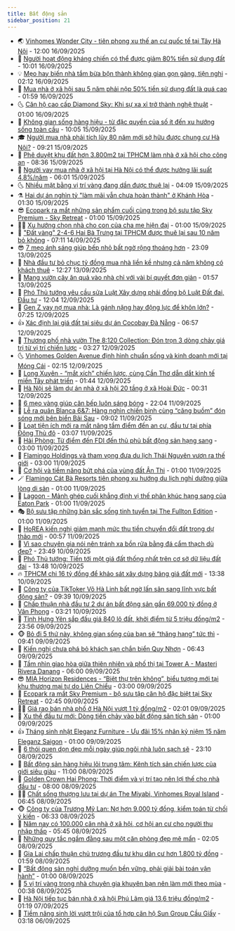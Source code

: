 ```yaml
---
title: Bất động sản
sidebar_position: 21
---
```


<!-- dantri-bat-dong-san:START -->
- 🌏 [Vinhomes Wonder City - tiên phong xu thế an cư quốc tế tại Tây Hà Nội](https://dantri.com.vn/bat-dong-san/vinhomes-wonder-city-tien-phong-xu-the-an-cu-quoc-te-tai-tay-ha-noi-20250916180938775.htm) - 12:00 16/09/2025
- 👹 [Người hoạt động kháng chiến có thể được giảm 80% tiền sử dụng đất](https://dantri.com.vn/bat-dong-san/nguoi-hoat-dong-khang-chien-co-the-duoc-giam-80-tien-su-dung-dat-20250916163646469.htm) - 10:01 16/09/2025
- 💡 [Mẹo hay biến nhà tắm bừa bộn thành không gian gọn gàng, tiện nghi](https://dantri.com.vn/bat-dong-san/meo-hay-bien-nha-tam-bua-bon-thanh-khong-gian-gon-gang-tien-nghi-20250915120229724.htm) - 02:12 16/09/2025
- 🌋 [Mua nhà ở xã hội sau 5 năm phải nộp 50% tiền sử dụng đất là quá cao](https://dantri.com.vn/bat-dong-san/mua-nha-o-xa-hoi-sau-5-nam-phai-nop-50-tien-su-dung-dat-la-qua-cao-20250916053244834.htm) - 01:59 16/09/2025
- 🌜 [Căn hộ cao cấp Diamond Sky: Khi sự xa xỉ trở thành nghệ thuật](https://dantri.com.vn/bat-dong-san/can-ho-cao-cap-diamond-sky-khi-su-xa-xi-tro-thanh-nghe-thuat-20250915143338796.htm) - 01:00 16/09/2025
- 💃 [Không gian sống hàng hiệu - từ đặc quyền của số ít đến xu hướng sống toàn cầu](https://dantri.com.vn/bat-dong-san/khong-gian-song-hang-hieu-tu-dac-quyen-cua-so-it-den-xu-huong-song-toan-cau-20250915165746903.htm) - 10:05 15/09/2025
- 🎓 [Người mua nhà phải tích lũy 80 năm mới sở hữu được chung cư Hà Nội?](https://dantri.com.vn/bat-dong-san/nguoi-mua-nha-phai-tich-luy-80-nam-moi-so-huu-duoc-chung-cu-ha-noi-20250915150408425.htm) - 09:21 15/09/2025
- 🌝 [Phê duyệt khu đất hơn 3.800m2 tại TPHCM làm nhà ở xã hội cho công an](https://dantri.com.vn/bat-dong-san/phe-duyet-khu-dat-hon-3800m2-tai-tphcm-lam-nha-o-xa-hoi-cho-cong-an-20250915151820525.htm) - 08:36 15/09/2025
- 🧐 [Người vay mua nhà ở xã hội tại Hà Nội có thể được hưởng lãi suất 4,8%/năm](https://dantri.com.vn/bat-dong-san/nguoi-vay-mua-nha-o-xa-hoi-tai-ha-noi-co-the-duoc-huong-lai-suat-48nam-20250915100512138.htm) - 06:01 15/09/2025
- 🌜 [Nhiều mặt bằng vị trí vàng đang dần được thuê lại](https://dantri.com.vn/bat-dong-san/nhieu-mat-bang-vi-tri-vang-dang-dan-duoc-thue-lai-20250915101354253.htm) - 04:09 15/09/2025
- ⚗️ [Hai dự án nghìn tỷ &quot;làm mãi vẫn chưa hoàn thành&quot; ở Khánh Hòa](https://dantri.com.vn/bat-dong-san/hai-du-an-nghin-ty-lam-mai-van-chua-hoan-thanh-o-khanh-hoa-20250910211746789.htm) - 01:30 15/09/2025
- 😎 [Ecopark ra mắt những sản phẩm cuối cùng trong bộ sưu tập Sky Premium - Sky Retreat](https://dantri.com.vn/bat-dong-san/ecopark-ra-mat-nhung-san-pham-cuoi-cung-trong-bo-suu-tap-sky-premium-sky-retreat-20250913121618991.htm) - 01:00 15/09/2025
- 🧑‍🏫 [Xu hướng chọn nhà cho con của cha mẹ hiện đại](https://dantri.com.vn/bat-dong-san/xu-huong-chon-nha-cho-con-cua-cha-me-hien-dai-20250911104101705.htm) - 01:00 15/09/2025
- 💪 [&quot;Đất vàng&quot; 2-4-6 Hai Bà Trưng tại TPHCM được thuê lại sau 10 năm bỏ không](https://dantri.com.vn/bat-dong-san/dat-vang-2-4-6-hai-ba-trung-tai-tphcm-duoc-thue-lai-sau-10-nam-bo-khong-20250914122644303.htm) - 07:11 14/09/2025
- 😎 [7 mẹo ánh sáng giúp bếp nhỏ bất ngờ rộng thoáng hơn](https://dantri.com.vn/bat-dong-san/7-meo-anh-sang-giup-bep-nho-bat-ngo-rong-thoang-hon-20250830223910504.htm) - 23:09 13/09/2025
- 🧠 [Nhà đầu tư bỏ chục tỷ đồng mua nhà liền kề nhưng cả năm không có khách thuê](https://dantri.com.vn/bat-dong-san/nha-dau-tu-bo-chuc-ty-dong-mua-nha-lien-ke-nhung-ca-nam-khong-co-khach-thue-20250913172042997.htm) - 12:27 13/09/2025
- 🧰 [Mang vườn cây ăn quả vào nhà chỉ với vài bí quyết đơn giản](https://dantri.com.vn/bat-dong-san/mang-vuon-cay-an-qua-vao-nha-chi-voi-vai-bi-quyet-don-gian-20250912153714342.htm) - 01:57 13/09/2025
- 🤩 [Phó Thủ tướng yêu cầu sửa Luật Xây dựng phải đồng bộ Luật Đất đai, Đầu tư](https://dantri.com.vn/bat-dong-san/pho-thu-tuong-yeu-cau-sua-luat-xay-dung-phai-dong-bo-luat-dat-dai-dau-tu-20250912165050268.htm) - 12:04 12/09/2025
- 🦆 [Gen Z vay nợ mua nhà: Là gánh nặng hay động lực để khôn lớn?](https://dantri.com.vn/bat-dong-san/gen-z-vay-no-mua-nha-la-ganh-nang-hay-dong-luc-de-khon-lon-20250912133058715.htm) - 07:25 12/09/2025
- 👍 [Xác định lại giá đất tại siêu dự án Cocobay Đà Nẵng](https://dantri.com.vn/bat-dong-san/xac-dinh-lai-gia-dat-tai-sieu-du-an-cocobay-da-nang-20250911090736302.htm) - 06:57 12/09/2025
- 🙉 [Thương phố nhà vườn The 8:120 Collection: Đón trọn 3 dòng chảy giá trị từ vị trí chiến lược](https://dantri.com.vn/bat-dong-san/thuong-pho-nha-vuon-the-8120-collection-don-tron-3-dong-chay-gia-tri-tu-vi-tri-chien-luoc-20250912102231465.htm) - 03:27 12/09/2025
- 🌜 [Vinhomes Golden Avenue định hình chuẩn sống và kinh doanh mới tại Móng Cái](https://dantri.com.vn/bat-dong-san/vinhomes-golden-avenue-dinh-hinh-chuan-song-va-kinh-doanh-moi-tai-mong-cai-20250912084939852.htm) - 02:15 12/09/2025
- 🌋 [Long Xuyên - “mắt xích” chiến lược, cùng Cần Thơ dẫn dắt kinh tế miền Tây phát triển](https://dantri.com.vn/bat-dong-san/long-xuyen-mat-xich-chien-luoc-cung-can-tho-dan-dat-kinh-te-mien-tay-phat-trien-20250912084027371.htm) - 01:44 12/09/2025
- 🥰 [Hà Nội sẽ làm dự án nhà ở xã hội 20 tầng ở xã Hoài Đức](https://dantri.com.vn/bat-dong-san/ha-noi-se-lam-du-an-nha-o-xa-hoi-20-tang-o-xa-hoai-duc-20250912065119868.htm) - 00:31 12/09/2025
- 💯 [6 mẹo vàng giúp căn bếp luôn sáng bóng](https://dantri.com.vn/bat-dong-san/6-meo-vang-giup-can-bep-luon-sang-bong-20250911210522412.htm) - 22:04 11/09/2025
- 🤩 [Lễ ra quân Blanca 6&amp;7: Hàng nghìn chiến binh cùng “căng buồm” đón sóng mới bên biển Bãi Sau](https://dantri.com.vn/bat-dong-san/le-ra-quan-blanca-67-hang-nghin-chien-binh-cung-cang-buom-don-song-moi-ben-bien-bai-sau-20250911154745263.htm) - 09:02 11/09/2025
- 💄 [Loạt tiện ích mới ra mắt nâng tầm điểm đến an cư, đầu tư tại phía Đông Thủ đô](https://dantri.com.vn/bat-dong-san/loat-tien-ich-moi-ra-mat-nang-tam-diem-den-an-cu-dau-tu-tai-phia-dong-thu-do-20250911094746413.htm) - 03:07 11/09/2025
- 🦍 [Hải Phòng: Từ điểm đến FDI đến thủ phủ bất động sản hạng sang](https://dantri.com.vn/bat-dong-san/hai-phong-tu-diem-den-fdi-den-thu-phu-bat-dong-san-hang-sang-20250911093855675.htm) - 03:00 11/09/2025
- 🎡 [Flamingo Holdings và tham vọng đưa du lịch Thái Nguyên vươn ra thế giới](https://dantri.com.vn/bat-dong-san/flamingo-holdings-va-tham-vong-dua-du-lich-thai-nguyen-vuon-ra-the-gioi-20250910212923091.htm) - 03:00 11/09/2025
- 🐎 [Cơ hội và tiềm năng bứt phá của vùng đất Ân Thi](https://dantri.com.vn/bat-dong-san/co-hoi-va-tiem-nang-but-pha-cua-vung-dat-an-thi-20250910224308621.htm) - 01:00 11/09/2025
- 🪄 [Flamingo Cát Bà Resorts tiên phong xu hướng du lịch nghỉ dưỡng giữa lòng di sản](https://dantri.com.vn/bat-dong-san/flamingo-cat-ba-resorts-tien-phong-xu-huong-du-lich-nghi-duong-giua-long-di-san-20250910221354050.htm) - 01:00 11/09/2025
- 💼 [Lagoon - Mảnh ghép cuối khẳng định vị thế phân khúc hạng sang của Eaton Park](https://dantri.com.vn/bat-dong-san/lagoon-manh-ghep-cuoi-khang-dinh-vi-the-phan-khuc-hang-sang-cua-eaton-park-20250910220707597.htm) - 01:00 11/09/2025
- 🎭 [Bộ sưu tập những bản sắc sống tinh tuyển tại The Fullton Edition](https://dantri.com.vn/bat-dong-san/bo-suu-tap-nhung-ban-sac-song-tinh-tuyen-tai-the-fullton-edition-20250910213729134.htm) - 01:00 11/09/2025
- 🐻 [HoREA kiến nghị giảm mạnh mức thu tiền chuyển đổi đất trong dự thảo mới](https://dantri.com.vn/bat-dong-san/horea-kien-nghi-giam-manh-muc-thu-tien-chuyen-doi-dat-trong-du-thao-moi-20250911070636140.htm) - 00:57 11/09/2025
- 💃 [Vì sao chuyên gia nói nên tránh xa bồn rửa bằng đá cẩm thạch dù đẹp?](https://dantri.com.vn/bat-dong-san/vi-sao-chuyen-gia-noi-nen-tranh-xa-bon-rua-bang-da-cam-thach-du-dep-20250910223650926.htm) - 23:49 10/09/2025
- 🦣 [Phó Thủ tướng: Tiến tới một giá đất thống nhất trên cơ sở dữ liệu đất đai](https://dantri.com.vn/bat-dong-san/pho-thu-tuong-tien-toi-mot-gia-dat-thong-nhat-tren-co-so-du-lieu-dat-dai-20250910202201614.htm) - 13:48 10/09/2025
- 🔥 [TPHCM chi 16 tỷ đồng để khảo sát xây dựng bảng giá đất mới](https://dantri.com.vn/bat-dong-san/tphcm-chi-16-ty-dong-de-khao-sat-xay-dung-bang-gia-dat-moi-20250910202705706.htm) - 13:38 10/09/2025
- 🤩 [Công ty của TikToker Võ Hà Linh bất ngờ lấn sân sang lĩnh vực bất động sản?](https://dantri.com.vn/kinh-doanh/cong-ty-cua-tiktoker-vo-ha-linh-bat-ngo-lan-san-sang-linh-vuc-bat-dong-san-20250910151420704.htm) - 09:39 10/09/2025
- 🥳 [Chấp thuận nhà đầu tư 2 dự án bất động sản gần 69.000 tỷ đồng ở Vân Phong](https://dantri.com.vn/bat-dong-san/chap-thuan-nha-dau-tu-2-du-an-bat-dong-san-gan-69000-ty-dong-o-van-phong-20250910101258580.htm) - 03:21 10/09/2025
- 🤗 [Tỉnh Hưng Yên sắp đấu giá 840 lô đất, khởi điểm từ 5 triệu đồng/m2](https://dantri.com.vn/bat-dong-san/tinh-hung-yen-sap-dau-gia-840-lo-dat-khoi-diem-tu-5-trieu-dongm2-20250910040006998.htm) - 23:56 09/09/2025
- 🐵 [Bỏ đi 5 thứ này, không gian sống của bạn sẽ “thăng hạng” tức thì](https://dantri.com.vn/bat-dong-san/bo-di-5-thu-nay-khong-gian-song-cua-ban-se-thang-hang-tuc-thi-20250908151256507.htm) - 09:41 09/09/2025
- 🤖 [Kiến nghị chưa phá bỏ khách sạn chắn biển Quy Nhơn](https://dantri.com.vn/bat-dong-san/kien-nghi-chua-pha-bo-khach-san-chan-bien-quy-nhon-20250909132338559.htm) - 06:43 09/09/2025
- 👺 [Tầm nhìn giao hòa giữa thiên nhiên và phố thị tại Tower A - Masteri Rivera Danang](https://dantri.com.vn/bat-dong-san/tam-nhin-giao-hoa-giua-thien-nhien-va-pho-thi-tai-tower-a-masteri-rivera-danang-20250909115202388.htm) - 06:00 09/09/2025
- 😎 [MIA Horizon Residences - “Biệt thự trên không”, biểu tượng mới tại khu thương mại tự do Liên Chiểu](https://dantri.com.vn/bat-dong-san/mia-horizon-residences-biet-thu-tren-khong-bieu-tuong-moi-tai-khu-thuong-mai-tu-do-lien-chieu-20250909092516447.htm) - 03:00 09/09/2025
- 🤠 [Ecopark ra mắt Sky Premium - bộ sưu tập căn hộ đặc biệt tại Sky Retreat](https://dantri.com.vn/bat-dong-san/ecopark-ra-mat-sky-premium-bo-suu-tap-can-ho-dac-biet-tai-sky-retreat-20250909091831892.htm) - 02:45 09/09/2025
- 👨‍🏫 [Giá rao bán nhà phố ở Hà Nội vượt 1 tỷ đồng/m2](https://dantri.com.vn/bat-dong-san/gia-rao-ban-nha-pho-o-ha-noi-vuot-1-ty-dongm2-20250909002623397.htm) - 02:01 09/09/2025
- 🧰 [Xu thế đầu tư mới: Dòng tiền chảy vào bất động sản tích sản](https://dantri.com.vn/bat-dong-san/xu-the-dau-tu-moi-dong-tien-chay-vao-bat-dong-san-tich-san-20250908213712419.htm) - 01:00 09/09/2025
- 👍 [Tháng sinh nhật Eleganz Furniture - Ưu đãi 15% nhân kỷ niệm 15 năm Eleganz Saigon](https://dantri.com.vn/bat-dong-san/thang-sinh-nhat-eleganz-furniture-uu-dai-15-nhan-ky-niem-15-nam-eleganz-saigon-20250908212929695.htm) - 01:00 09/09/2025
- 🌈 [6 thói quen dọn dẹp mỗi ngày giúp ngôi nhà luôn sạch sẽ](https://dantri.com.vn/bat-dong-san/6-thoi-quen-don-dep-moi-ngay-giup-ngoi-nha-luon-sach-se-20250908154228762.htm) - 23:10 08/09/2025
- 🐲 [Bất động sản hàng hiệu lõi trung tâm: Kênh tích sản chiến lược của giới siêu giàu](https://dantri.com.vn/bat-dong-san/bat-dong-san-hang-hieu-loi-trung-tam-kenh-tich-san-chien-luoc-cua-gioi-sieu-giau-20250908173344472.htm) - 11:00 08/09/2025
- 💄 [Golden Crown Hai Phong: Thời điểm và vị trí tạo nên lợi thế cho nhà đầu tư](https://dantri.com.vn/bat-dong-san/golden-crown-hai-phong-thoi-diem-va-vi-tri-tao-nen-loi-the-cho-nha-dau-tu-20250908122759700.htm) - 08:00 08/09/2025
- 👨‍🏫 [Chất sống thượng lưu tại dự án The Miyabi, Vinhomes Royal Island](https://dantri.com.vn/bat-dong-san/chat-song-thuong-luu-tai-du-an-the-miyabi-vinhomes-royal-island-20250908121022721.htm) - 06:45 08/09/2025
- 🐵 [Công ty của Trương Mỹ Lan: Nợ hơn 9.000 tỷ đồng, kiểm toán từ chối ý kiến](https://dantri.com.vn/kinh-doanh/cong-ty-cua-truong-my-lan-no-hon-9000-ty-dong-kiem-toan-tu-choi-y-kien-20250908091814078.htm) - 06:33 08/09/2025
- 🎉 [Năm nay có 100.000 căn nhà ở xã hội, cơ hội an cư cho người thu nhập thấp](https://dantri.com.vn/bat-dong-san/nam-nay-co-100000-can-nha-o-xa-hoi-co-hoi-an-cu-cho-nguoi-thu-nhap-thap-20250908014842484.htm) - 05:45 08/09/2025
- 💫 [Những quy tắc ngầm đằng sau một căn phòng đẹp mê mẩn](https://dantri.com.vn/bat-dong-san/nhung-quy-tac-ngam-dang-sau-mot-can-phong-dep-me-man-20250820010232971.htm) - 02:05 08/09/2025
- 🦄 [Gia Lai chấp thuận chủ trương đầu tư khu dân cư hơn 1.800 tỷ đồng](https://dantri.com.vn/bat-dong-san/gia-lai-chap-thuan-chu-truong-dau-tu-khu-dan-cu-hon-1800-ty-dong-20250906203434511.htm) - 01:59 08/09/2025
- 🌮 [“Bất động sản nghỉ dưỡng muốn bền vững, phải giải bài toán vận hành”](https://dantri.com.vn/bat-dong-san/bat-dong-san-nghi-duong-muon-ben-vung-phai-giai-bai-toan-van-hanh-20250907195117293.htm) - 01:00 08/09/2025
- 💯 [5 vị trí vàng trong nhà chuyên gia khuyên bạn nên làm mới theo mùa](https://dantri.com.vn/bat-dong-san/5-vi-tri-vang-trong-nha-chuyen-gia-khuyen-ban-nen-lam-moi-theo-mua-20250908010902506.htm) - 00:38 08/09/2025
- 🌊 [Hà Nội tiếp tục bán nhà ở xã hội Phú Lãm giá 13,6 triệu đồng/m2](https://dantri.com.vn/bat-dong-san/ha-noi-tiep-tuc-ban-nha-o-xa-hoi-phu-lam-gia-136-trieu-dongm2-20250906011420306.htm) - 01:19 07/09/2025
- 🤖 [Tiềm năng sinh lời vượt trội của tổ hợp căn hộ Sun Group Cầu Giấy](https://dantri.com.vn/bat-dong-san/tiem-nang-sinh-loi-vuot-troi-cua-to-hop-can-ho-sun-group-cau-giay-20250906101823248.htm) - 03:18 06/09/2025<!-- dantri-bat-dong-san:END -->
